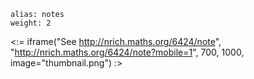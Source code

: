 ````
alias: notes
weight: 2
````

<:= iframe("See http://nrich.maths.org/6424/note", "http://nrich.maths.org/6424/note?mobile=1", 700, 1000, image="thumbnail.png") :>